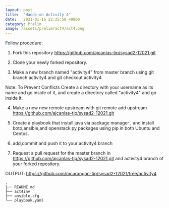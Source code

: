 ```yaml
---
layout: post
title:  "Hands-on Activity 4"
date:   2021-01-16 22:25:58 +0800
category: Prelim
image: /assets/prelim/act4/act4.png
---
```

Follow procedure:
1. Fork this repository https://github.com/ajcanlas-tip/sysad2-12021.git

2. Clone your newly forked repository. 

3. Make a new branch named "activity4" from master branch using git branch activity4 and git checkout activity4

Note: To Prevent Conflicts Create a directory with your username as its name and go inside of it, and create a directory called "activity4" and go inside it.

4. Make a new new remote upstream with git remote add upstream https://github.com/ajcanlas-tip/sysad2-12021.git

5. Create a playbook that install java via package manager , and install boto,ansible,and openstack py packages using pip in both Ubuntu and Centos.

7. add,commit and push it to your activity4 branch

8. Request a pull request for the master branch in https://github.com/ajcanlas-tip/sysad2-12021.git  and activity4 branch of your forked repository.

OUTPUT: https://github.com/mcarangan-tip/sysad2-12021/tree/activity4

```
.  
├── README.md  
├── act4inv  
├── ansible.cfg  
└── playbook.yaml  
```